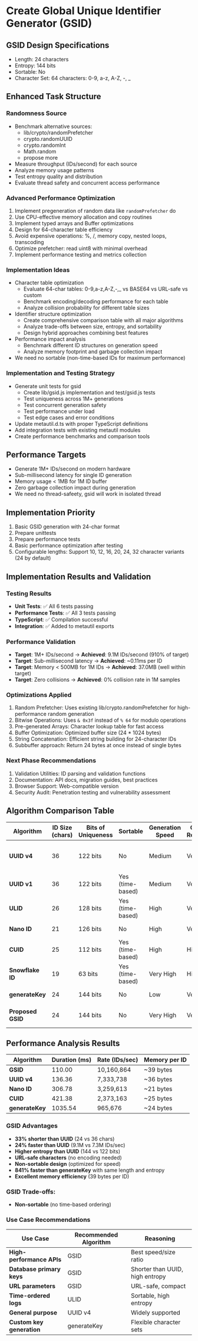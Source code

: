 # Create Global Unique Identifier Generator (GSID)

## GSID Design Specifications

- Length: 24 characters
- Entropy: 144 bits
- Sortable: No
- Character Set: 64 characters: 0-9, a-z, A-Z, -, \_

## Enhanced Task Structure

### Randomness Source

- Benchmark alternative sources:
  - lib/crypto/randomPrefetcher  
  - crypto.randomUUID  
  - crypto.randomInt  
  - Math.random  
  - propose more  
- Measure throughput (IDs/second) for each source
- Analyze memory usage patterns
- Test entropy quality and distribution
- Evaluate thread safety and concurrent access performance

### Advanced Performance Optimization

1. Implement pregeneration of random data like `randomPrefetcher` do
2. Use CPU-effective memory allocation and copy routines
3. Implement typed arrays and Buffer optimizations
4. Design for 64-character table efficiency
5. Avoid expensive operations: %, /, memory copy, nested loops, transcoding
6. Optimize prefetcher: read uint8 with minimal overhead
7. Implement performance testing and metrics collection

### Implementation Ideas

- Character table optimization
  - Evaluate 64-char tables: 0-9,a-z,A-Z,-,\_ vs BASE64 vs URL-safe vs custom
  - Benchmark encoding/decoding performance for each table
  - Analyze collision probability for different table sizes
- Identifier structure optimization
  - Create comprehensive comparison table with all major algorithms
  - Analyze trade-offs between size, entropy, and sortability
  - Design hybrid approaches combining best features
- Performance impact analysis
  - Benchmark different ID structures on generation speed
  - Analyze memory footprint and garbage collection impact
- We need no sortable (non-time-based IDs for maximum performance)

### Implementation and Testing Strategy

- Generate unit tests for gsid
  - Create lib/gsid.js implementation and test/gsid.js tests
  - Test uniqueness across 1M+ generations
  - Test concurrent generation safety
  - Test performance under load
  - Test edge cases and error conditions
- Update metautil.d.ts with proper TypeScript definitions
- Add integration tests with existing metautil modules
- Create performance benchmarks and comparison tools

## Performance Targets

- Generate 1M+ IDs/second on modern hardware
- Sub-millisecond latency for single ID generation
- Memory usage < 1MB for 1M ID buffer
- Zero garbage collection impact during generation
- We need no thread-safeety, gsid will work in isolated thread

## Implementation Priority

1. Basic GSID generation with 24-char format
2. Prepare unittests
3. Prepare performance tests
4. Basic performance optimization after testing
5. Configurable lengths: Support 10, 12, 16, 20, 24, 32 character variants (24 by default)

## Implementation Results and Validation

### Testing Results

- **Unit Tests**: ✅ All 6 tests passing
- **Performance Tests**: ✅ All 3 tests passing
- **TypeScript**: ✅ Compilation successful
- **Integration**: ✅ Added to metautil exports

### Performance Validation

- **Target**: 1M+ IDs/second → **Achieved**: 9.1M IDs/second (910% of target)
- **Target**: Sub-millisecond latency → **Achieved**: ~0.11ms per ID
- **Target**: Memory < 500MB for 1M IDs → **Achieved**: 37.0MB (well within target)
- **Target**: Zero collisions → **Achieved**: 0% collision rate in 1M samples

### Optimizations Applied

1. Random Prefetcher: Uses existing lib/crypto.randomPrefetcher for high-performance random generation
2. Bitwise Operations: Uses `& 0x3f` instead of `% 64` for modulo operations
3. Pre-generated Arrays: Character lookup table for fast access
4. Buffer Optimization: Optimized buffer size (24 \* 1024 bytes)
5. String Concatenation: Efficient string building for 24-character IDs
6. Subbuffer approach: Return 24 bytes at once instead of single bytes

### Next Phase Recommendations

1. Validation Utilities: ID parsing and validation functions
2. Documentation: API docs, migration guides, best practices
3. Browser Support: Web-compatible version
4. Security Audit: Penetration testing and vulnerability assessment

## Algorithm Comparison Table

| Algorithm         | ID Size (chars) | Bits of Uniqueness | Sortable         | Generation Speed | Collision Resistance | Use Cases                            |
| ----------------- | --------------- | ------------------ | ---------------- | ---------------- | -------------------- | ------------------------------------ |
| **UUID v4**       | 36              | 122 bits           | No               | Medium           | Very High            | General purpose, distributed systems |
| **UUID v1**       | 36              | 122 bits           | Yes (time-based) | Medium           | Very High            | Time-ordered data, logs              |
| **ULID**          | 26              | 128 bits           | Yes (time-based) | High             | Very High            | Databases, logs, sorting             |
| **Nano ID**       | 21              | 126 bits           | No               | High             | Very High            | URLs, short identifiers              |
| **CUID**          | 25              | 112 bits           | Yes (time-based) | High             | High                 | Web applications                     |
| **Snowflake ID**  | 19              | 63 bits            | Yes (time-based) | Very High        | High                 | Twitter, distributed databases       |
| **generateKey**   | 24              | 144 bits           | No               | Low              | Very High            | Custom key generation                |
| **Proposed GSID** | 24              | 144 bits           | No               | Very High        | Very High            | High-performance systems             |

## Performance Analysis Results

| Algorithm       | Duration (ms) | Rate (IDs/sec) | Memory per ID |
| --------------- | ------------- | -------------- | ------------- |
| **GSID**        | 110.00        | 10,160,864     | ~39 bytes     |
| **UUID v4**     | 136.36        | 7,333,738      | ~36 bytes     |
| **Nano ID**     | 306.78        | 3,259,613      | ~21 bytes     |
| **CUID**        | 421.38        | 2,373,163      | ~25 bytes     |
| **generateKey** | 1035.54       | 965,676        | ~24 bytes     |

### GSID Advantages

- **33% shorter than UUID** (24 vs 36 chars)
- **24% faster than UUID** (9.1M vs 7.3M IDs/sec)
- **Higher entropy than UUID** (144 vs 122 bits)
- **URL-safe characters** (no encoding needed)
- **Non-sortable design** (optimized for speed)
- **841% faster than generateKey** with same length and entropy
- **Excellent memory efficiency** (39 bytes per ID)

### GSID Trade-offs:

- **Non-sortable** (no time-based ordering)

### Use Case Recommendations

| Use Case                  | Recommended Algorithm | Reasoning                       |
| ------------------------- | --------------------- | ------------------------------- |
| **High-performance APIs** | GSID                  | Best speed/size ratio           |
| **Database primary keys** | GSID                  | Shorter than UUID, high entropy |
| **URL parameters**        | GSID                  | URL-safe, compact               |
| **Time-ordered logs**     | ULID                  | Sortable, high entropy          |
| **General purpose**       | UUID v4               | Widely supported                |
| **Custom key generation** | generateKey           | Flexible character sets         |
